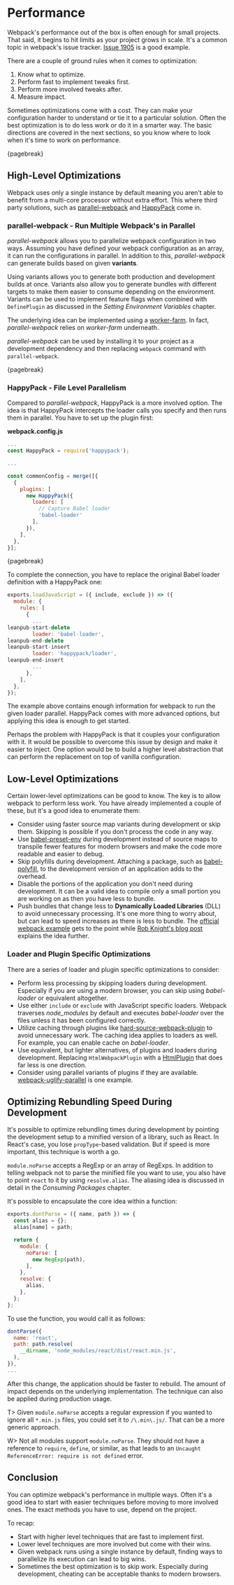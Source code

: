 # Performance

Webpack's performance out of the box is often enough for small projects. That said, it begins to hit limits as your project grows in scale. It's a common topic in webpack's issue tracker. [Issue 1905](https://github.com/webpack/webpack/issues/1905) is a good example.

There are a couple of ground rules when it comes to optimization:

1. Know what to optimize.
2. Perform fast to implement tweaks first.
3. Perform more involved tweaks after.
4. Measure impact.

Sometimes optimizations come with a cost. They can make your configuration harder to understand or tie it to a particular solution. Often the best optimization is to do less work or do it in a smarter way. The basic directions are covered in the next sections, so you know where to look when it's time to work on performance.

{pagebreak}

## High-Level Optimizations

Webpack uses only a single instance by default meaning you aren't able to benefit from a multi-core processor without extra effort. This where third party solutions, such as [parallel-webpack](https://www.npmjs.com/package/parallel-webpack) and [HappyPack](https://www.npmjs.com/package/happypack) come in.

### parallel-webpack - Run Multiple Webpack's in Parallel

*parallel-webpack* allows you to parallelize webpack configuration in two ways. Assuming you have defined your webpack configuration as an array, it can run the configurations in parallel. In addition to this, *parallel-webpack* can generate builds based on given **variants**.

Using variants allows you to generate both production and development builds at once. Variants also allow you to generate bundles with different targets to make them easier to consume depending on the environment. Variants can be used to implement feature flags when combined with `DefinePlugin` as discussed in the *Setting Environment Variables* chapter.

The underlying idea can be implemented using a [worker-farm](https://www.npmjs.com/package/worker-farm). In fact, *parallel-webpack* relies on *worker-farm* underneath.

*parallel-webpack* can be used by installing it to your project as a development dependency and then replacing `webpack` command with `parallel-webpack`.

{pagebreak}

### HappyPack - File Level Parallelism

Compared to *parallel-webpack*, HappyPack is a more involved option. The idea is that HappyPack intercepts the loader calls you specify and then runs them in parallel. You have to set up the plugin first:

**webpack.config.js**

```javascript
...
const HappyPack = require('happypack');

...

const commonConfig = merge([{
  {
    plugins: [
      new HappyPack({
        loaders: [
          // Capture Babel loader
          'babel-loader'
        ],
      }),
    ],
  },
}];
```

{pagebreak}

To complete the connection, you have to replace the original Babel loader definition with a HappyPack one:

```javascript
exports.loadJavaScript = ({ include, exclude }) => ({
  module: {
    rules: [
      {
        ...
leanpub-start-delete
        loader: 'babel-loader',
leanpub-end-delete
leanpub-start-insert
        loader: 'happypack/loader',
leanpub-end-insert
        ...
      },
    ],
  },
});
```

The example above contains enough information for webpack to run the given loader parallel. HappyPack comes with more advanced options, but applying this idea is enough to get started.

Perhaps the problem with HappyPack is that it couples your configuration with it. It would be possible to overcome this issue by design and make it easier to inject. One option would be to build a higher level abstraction that can perform the replacement on top of vanilla configuration.

## Low-Level Optimizations

Certain lower-level optimizations can be good to know. The key is to allow webpack to perform less work. You have already implemented a couple of these, but it's a good idea to enumerate them:

* Consider using faster source map variants during development or skip them. Skipping is possible if you don't process the code in any way.
* Use [babel-preset-env](https://www.npmjs.com/package/babel-preset-env) during development instead of source maps to transpile fewer features for modern browsers and make the code more readable and easier to debug.
* Skip polyfills during development. Attaching a package, such as [babel-polyfill](https://www.npmjs.com/package/babel-polyfill), to the development version of an application adds to the overhead.
* Disable the portions of the application you don't need during development. It can be a valid idea to compile only a small portion you are working on as then you have less to bundle.
* Push bundles that change less to **Dynamically Loaded Libraries** (DLL) to avoid unnecessary processing. It's one more thing to worry about, but can lead to speed increases as there is less to bundle. The [official webpack example](https://github.com/webpack/webpack/tree/master/examples/dll-user) gets to the point while [Rob Knight's blog post](https://robertknight.github.io/posts/webpack-dll-plugins/) explains the idea further.

### Loader and Plugin Specific Optimizations

There are a series of loader and plugin specific optimizations to consider:

* Perform less processing by skipping loaders during development. Especially if you are using a modern browser, you can skip using *babel-loader* or equivalent altogether.
* Use either `include` or `exclude` with JavaScript specific loaders. Webpack traverses *node_modules* by default and executes *babel-loader* over the files unless it has been configured correctly.
* Utilize caching through plugins like [hard-source-webpack-plugin](https://www.npmjs.com/package/hard-source-webpack-plugin) to avoid unnecessary work. The caching idea applies to loaders as well. For example, you can enable cache on *babel-loader*.
* Use equivalent, but lighter alternatives, of plugins and loaders during development. Replacing `HtmlWebpackPlugin` with a [HtmlPlugin](https://gist.github.com/bebraw/5bd5ebbb2a06936e052886f5eb1e6874) that does far less is one direction.
* Consider using parallel variants of plugins if they are available. [webpack-uglify-parallel](https://www.npmjs.com/package/webpack-uglify-parallel) is one example.

## Optimizing Rebundling Speed During Development

It's possible to optimize rebundling times during development by pointing the development setup to a minified version of a library, such as React. In React's case, you lose `propType`-based validation. But if speed is more important, this technique is worth a go.

`module.noParse` accepts a RegExp or an array of RegExps. In addition to telling webpack not to parse the minified file you want to use, you also have to point `react` to it by using `resolve.alias`. The aliasing idea is discussed in detail in the *Consuming Packages* chapter.

It's possible to encapsulate the core idea within a function:

```javascript
exports.dontParse = ({ name, path }) => {
  const alias = {};
  alias[name] = path;

  return {
    module: {
      noParse: [
        new RegExp(path),
      ],
    },
    resolve: {
      alias,
    },
  };
};
```

To use the function, you would call it as follows:

```javascript
dontParse({
  name: 'react',
  path: path.resolve(
    __dirname, 'node_modules/react/dist/react.min.js',
  ),
}),
...
```

After this change, the application should be faster to rebuild. The amount of impact depends on the underlying implementation. The technique can also be applied during production usage.

T> Given `module.noParse` accepts a regular expression if you wanted to ignore all `*.min.js` files, you could set it to `/\.min\.js/`. That can be a more generic approach.

W> Not all modules support `module.noParse`. They should not have a reference to `require`, `define`, or similar, as that leads to an `Uncaught ReferenceError: require is not defined` error.

## Conclusion

You can optimize webpack's performance in multiple ways. Often it's a good idea to start with easier techniques before moving to more involved ones. The exact methods you have to use, depend on the project.

To recap:

* Start with higher level techniques that are fast to implement first.
* Lower level techniques are more involved but come with their wins.
* Given webpack runs using a single instance by default, finding ways to parallelize its execution can lead to big wins.
* Sometimes the best optimization is to skip work. Especially during development, cheating can be acceptable thanks to modern browsers.
